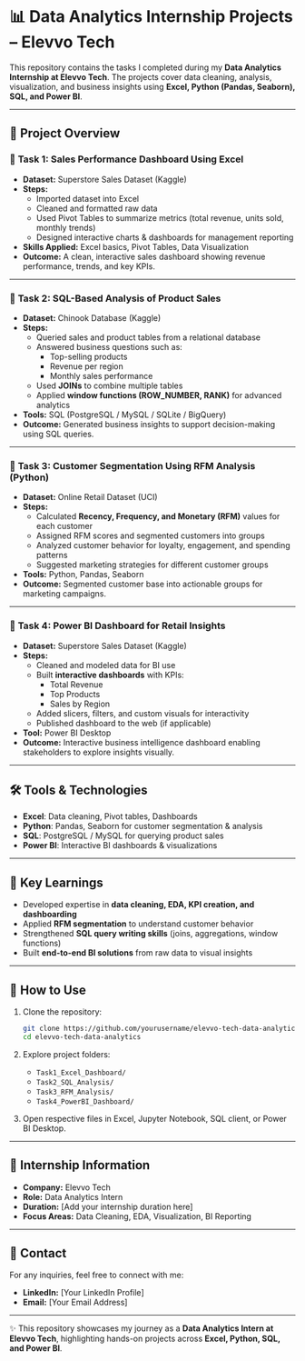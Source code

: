 # 📊 Data Analytics Internship Projects – Elevvo Tech  

This repository contains the tasks I completed during my **Data Analytics Internship at Elevvo Tech**. The projects cover data cleaning, analysis, visualization, and business insights using **Excel, Python (Pandas, Seaborn), SQL, and Power BI**.  

---

## 📂 Project Overview  

### 🔹 **Task 1: Sales Performance Dashboard Using Excel**  
- **Dataset:** Superstore Sales Dataset (Kaggle)  
- **Steps:**  
  - Imported dataset into Excel  
  - Cleaned and formatted raw data  
  - Used Pivot Tables to summarize metrics (total revenue, units sold, monthly trends)  
  - Designed interactive charts & dashboards for management reporting  
- **Skills Applied:** Excel basics, Pivot Tables, Data Visualization  
- **Outcome:** A clean, interactive sales dashboard showing revenue performance, trends, and key KPIs.  

---

### 🔹 **Task 2: SQL-Based Analysis of Product Sales**  
- **Dataset:** Chinook Database (Kaggle)  
- **Steps:**  
  - Queried sales and product tables from a relational database  
  - Answered business questions such as:  
    - Top-selling products  
    - Revenue per region  
    - Monthly sales performance  
  - Used **JOINs** to combine multiple tables  
  - Applied **window functions (ROW_NUMBER, RANK)** for advanced analytics  
- **Tools:** SQL (PostgreSQL / MySQL / SQLite / BigQuery)  
- **Outcome:** Generated business insights to support decision-making using SQL queries.  

---

### 🔹 **Task 3: Customer Segmentation Using RFM Analysis (Python)**  
- **Dataset:** Online Retail Dataset (UCI)  
- **Steps:**  
  - Calculated **Recency, Frequency, and Monetary (RFM)** values for each customer  
  - Assigned RFM scores and segmented customers into groups  
  - Analyzed customer behavior for loyalty, engagement, and spending patterns  
  - Suggested marketing strategies for different customer groups  
- **Tools:** Python, Pandas, Seaborn  
- **Outcome:** Segmented customer base into actionable groups for marketing campaigns.  

---

### 🔹 **Task 4: Power BI Dashboard for Retail Insights**  
- **Dataset:** Superstore Sales Dataset (Kaggle)  
- **Steps:**  
  - Cleaned and modeled data for BI use  
  - Built **interactive dashboards** with KPIs:  
    - Total Revenue  
    - Top Products  
    - Sales by Region  
  - Added slicers, filters, and custom visuals for interactivity  
  - Published dashboard to the web (if applicable)  
- **Tool:** Power BI Desktop  
- **Outcome:** Interactive business intelligence dashboard enabling stakeholders to explore insights visually.  

---

## 🛠️ Tools & Technologies  
- **Excel**: Data cleaning, Pivot tables, Dashboards  
- **Python**: Pandas, Seaborn for customer segmentation & analysis  
- **SQL**: PostgreSQL / MySQL for querying product sales  
- **Power BI**: Interactive BI dashboards & visualizations  

---

## 🚀 Key Learnings  
- Developed expertise in **data cleaning, EDA, KPI creation, and dashboarding**  
- Applied **RFM segmentation** to understand customer behavior  
- Strengthened **SQL query writing skills** (joins, aggregations, window functions)  
- Built **end-to-end BI solutions** from raw data to visual insights  

---

## 📌 How to Use  
1. Clone the repository:  
   ```bash
   git clone https://github.com/yourusername/elevvo-tech-data-analytics.git
   cd elevvo-tech-data-analytics
   ```
2. Explore project folders:  
   - `Task1_Excel_Dashboard/`  
   - `Task2_SQL_Analysis/`  
   - `Task3_RFM_Analysis/`  
   - `Task4_PowerBI_Dashboard/`  

3. Open respective files in Excel, Jupyter Notebook, SQL client, or Power BI Desktop.  

---

## 🏢 Internship Information  
- **Company:** Elevvo Tech  
- **Role:** Data Analytics Intern  
- **Duration:** [Add your internship duration here]  
- **Focus Areas:** Data Cleaning, EDA, Visualization, BI Reporting  

---

## 📧 Contact  
For any inquiries, feel free to connect with me:  
- **LinkedIn:** [Your LinkedIn Profile]  
- **Email:** [Your Email Address]  

---

✨ This repository showcases my journey as a **Data Analytics Intern at Elevvo Tech**, highlighting hands-on projects across **Excel, Python, SQL, and Power BI**.  
